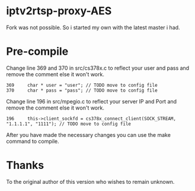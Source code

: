 iptv2rtsp-proxy-AES
===================

Fork was not possible. So i started my own with the latest master i had.

Pre-compile
===================

Change line 369 and 370 in src/cs378x.c to reflect your user and pass and remove the comment else it won't work.

	369 	char * user = "user"; // TODO move to config file
	370 	char * pass = "pass"; // TODO move to config file

Change line 196 in src/mpegio.c to reflect your server IP and Port and remove the comment else it won't work.

	196 	this->client_sockfd = cs378x_connect_client(SOCK_STREAM, "1.1.1.1", "1111"); // TODO move to config file 

After you have made the necessary changes you can use the make command to compile.

Thanks
===================

To the original author of this version who wishes to remain unknown.
